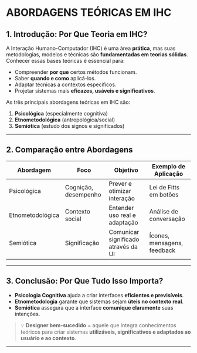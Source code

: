 

#  ABORDAGENS TEÓRICAS EM IHC

## 1. Introdução: Por Que Teoria em IHC?

A Interação Humano-Computador (IHC) é uma área **prática**, mas suas metodologias, modelos e técnicas são **fundamentadas em teorias sólidas**. Conhecer essas bases teóricas é essencial para:

- Compreender **por que** certos métodos funcionam.
- Saber **quando e como** aplicá-los.
- Adaptar técnicas a contextos específicos.
- Projetar sistemas mais **eficazes, usáveis e significativos**.

As três principais abordagens teóricas em IHC são:

1. **Psicológica** (especialmente cognitiva)  
2. **Etnometodológica** (antropológica/social)  
3. **Semiótica** (estudo dos signos e significados)

---
## 2. Comparação entre Abordagens

| Abordagem          | Foco                  | Objetivo                           | Exemplo de Aplicação         |
|---------------------|------------------------|-------------------------------------|-------------------------------|
| Psicológica         | Cognição, desempenho   | Prever e otimizar interação         | Lei de Fitts em botões        |
| Etnometodológica    | Contexto social        | Entender uso real e adaptação       | Análise de conversação        |
| Semiótica           | Significação           | Comunicar significado através da UI | Ícones, mensagens, feedback   |

---

## 3. Conclusão: Por Que Tudo Isso Importa?

- **Psicologia Cognitiva** ajuda a criar interfaces **eficientes e previsíveis**.  
- **Etnometodologia** garante que sistemas sejam **úteis no contexto real**.  
- **Semiótica** assegura que a interface **comunique claramente** suas intenções.

> 💡 **Designer bem-sucedido** = aquele que integra conhecimentos teóricos para criar sistemas **utilizáveis, significativos e adaptados ao usuário e ao contexto**.

---

